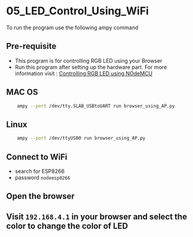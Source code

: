 # 05_LED_Control_Using_WiFi
To run the program use the following ampy command

## Pre-requisite
- This program is for controlling RGB LED using your Browser
- Run this program after setting up the hardware part. For more information visit : [Controlling RGB LED using NOdeMCU](https://blog.thepodnet.com/nodemcu-rgb-led-using-micropython/)

## MAC OS
```bash
    ampy --port /dev/tty.SLAB_USBtoUART run browser_using_AP.py
```

## Linux
```bash
    ampy --port /dev/ttyUSB0 run browser_using_AP.py
```

## Connect to WiFi
- search for ESP8266
- password ```nodeesp8266```

## Open the browser

## Visit ```192.168.4.1``` in your browser and select the color to change the color of LED
